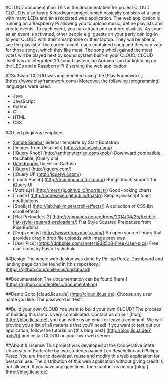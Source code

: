 #CLOUD documentation
This is the documentation for project CLOUD.
CLOUD is a software & hardware project which basically consists of a lamp with many LEDs and an associated web application.
The web application is running on a Raspberry Pi allowing you to upload music, define playlists and create events. To each event, you can attach one or more playlists.
As soon as an event is activated, other people e.g. guests on your party can log-in to your CLOUD with their smartphone or their laptop.
They will be able to see the playlist of the current event, each contained song and they can vote for those songs, which they like most.
The song which gained the most votes will be played next by sound system built-in your CLOUD.
CLOUD itself has an integrated 2.1 sound system, an Arduino Uno for lightning up the LEDs and a Raspberry Pi 2 serving the web application.

##Software
CLOUD was implemented using the [Play Framework.] (https://www.playframework.com/)
Moreover, the following (programming) languages were used:
* Java
* JavaScript
* Python
* C
* HTML
* CSS

##Used plugins & templates
* [Simple Sidebar](http://startbootstrap.com/template-overviews/simple-sidebar/) Sidebar template by Start Bootstrap
* [Images from Unsplash] (https://unsplash.com/)
* [jQuery Knob] (http://anthonyterrien.com/knob/) Downward compatible, touchable, jQuery dial
* [Datedropper](http://felicegattuso.com/projects/datedropper/) by Felice Gattuso
* [jQuery] (http://jquery.com/)
* [jQuery UI] (http://jqueryui.com/)
* [Touch Punch] (http://touchpunch.furf.com/) Brings touch support for jQuery UI
* [Morris.js] (http://morrisjs.github.io/morris.js/) Good-looking charts
* [Toastr] (http://codeseven.github.io/toastr/) Simple javascript toast notifications
* [Stroll.js] (http://lab.hakim.se/scroll-effects/) A collection of CSS list scroll effects
* [Flat Preloaders 2] (http://tympanus.net/codrops/2014/04/25/freebie-flat-style-squared-preloaders/) Flat Style Squared Preloaders from PixelBuddha
* [Dropzone.js] (http://www.dropzonejs.com/) An open source library that provides drag'n'drop file uploads with image previews
* [User Pics] (https://dribbble.com/shots/1938508-Free-User-pics) Free user icons by Pavlo Tyshchuk

##Design
The whole web design was done by Philipp Perez. Dashboard and landing page can be found in [this repository.] (https://github.com/philenius/dashboard)

##Documentation
The documentation can be found [here.] (https://github.com/leoResc/documentation)

##Demo
Go to [cloud.licua.de] (http://cloud.licua.de). Choose any user name you like. The password is 'test'.

##Build your own CLOUD
You want to build your own CLOUD? The process of building this lamp is very complicated. Contact us on our [blog] (http://blog.licua.de), you can write us an email or leave a comment.
We will provide you a list of all materials that you'll need!
If you want to test out our application, follow the tutorial on [this blog post] (http://blog.licua.de/?p=570) and install CLOUD on your own web server.

##About & License
This project was developed at the Cooperative State University of Karlsruhe by two students named Leo Reschetko and Philipp Perez.
You are free to download, reuse and modify this web application for personal use. The distribution of this web application without giving credit is not allowed.
If you have any questions, then contact us on our [blog.] (http://blog.licua.de)
